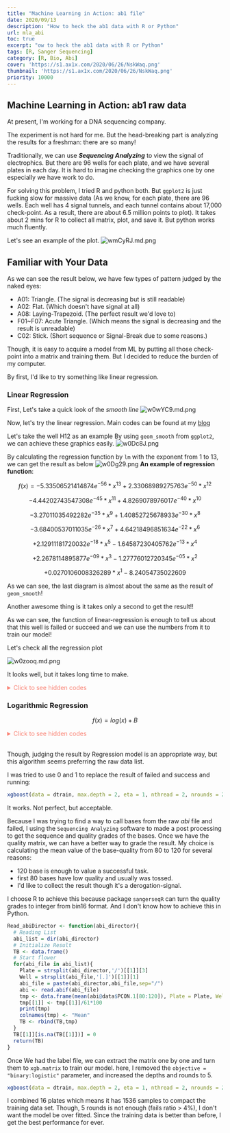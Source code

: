 ```yaml
---
title: "Machine Learning in Action: ab1 file"
date: 2020/09/13
description: "How to heck the ab1 data with R or Python"
url: mla_abi
toc: true
excerpt: "ow to heck the ab1 data with R or Python"
tags: [R, Sanger Sequencing]
category: [R, Bio, Abi]
cover: 'https://s1.ax1x.com/2020/06/26/NskWaq.png'
thumbnail: 'https://s1.ax1x.com/2020/06/26/NskWaq.png'
priority: 10000
---
```



## Machine Learning in Action: ab1 raw data

At present, I'm working for a DNA sequencing company.

The experiment is not hard for me. But the head-breaking part is analyzing the results for a freshman: there are so many!

Traditionally, we can use ***Sequencing Analyzing*** to view the signal of electrophics. But there are 96 wells for each plate, and we have several plates in each day. It is hard to imagine checking the graphics one by one especially we have work to do.

For solving this problem, I tried R and python both. But `ggplot2` is just fucking slow for massive data (As we know, for each plate, there are 96 wells. Each well has 4 signal tunnels, and each tunnel contains about 17,000 check-point. As a result, there are about 6.5 million points to plot). It takes about 2 mins for R to collect all matrix, plot, and save it. But python works much fluently.

Let's see an example of the plot.
![wmCyRJ.md.png](https://s1.ax1x.com/2020/09/06/wmCyRJ.md.png)

## Familiar with Your Data

As we can see the result below, we have few types of pattern judged by the naked eyes:
- A01: Triangle. (The signal is decreasing but is still readable)
- A02: Flat. (Which doesn't have signal at all)
- A08: Laying-Trapezoid. (The perfect result we'd love to)
- F01~F07: Acute Triangle. (Which means the signal is decreasing and the result is unreadable)
- C02: Stick. (Short sequence or Signal-Break due to some reasons.)

Though, it is easy to acquire a model from ML by putting all those check-point into a matrix and training them. But I decided to reduce the burden of my computer.

By first, I'd like to try something like linear regression.

### Linear Regression

First, Let's take a quick look of the *smooth line*
![w0wYC9.md.png](https://s1.ax1x.com/2020/09/13/w0wYC9.md.png)

Now, let's try the linear regression.
Main codes can be found at my [blog](https://karobben.github.io/2020/08/21/R/regression/)

Let's take the well H12 as an example
By using `geom_smooth` from `ggplot2`, we can achieve these graphics easily.
![w0Dc8J.png](https://s1.ax1x.com/2020/09/13/w0Dc8J.png)

By calculating the regression function by `lm` with the exponent from 1 to 13, we can get the result as below
![w0Dg29.png](https://s1.ax1x.com/2020/09/13/w0Dg29.png)
**An example of regression function**:

$$
f(x)= -5.33506521414874 e^{-56} * x^{13}+2.33068989275763 e^{-50} * x^{12}
$$

$$
-4.44202743547308 e^{-45} * x^{11}+4.8269078976017 e^{-40} * x^{10}
$$

$$
-3.27011035492282 e^{-35} * x^9+1.40852725678933 e^{-30} * x^8
$$

$$
-3.68400537011035 e^{-26} * x^7+4.64218496851634 e^{-22} * x^6
$$

$$
+2.12911181720032 e^{-18} * x^5-1.64587230405762 e^{-13} * x^4
$$

$$
+2.2678114895877 e^{-09} * x^3-1.27776012720345 e^{-05} * x^2
$$

$$
+0.0270106008326289 * x^1 -8.24054735022609
$$

As we can see, the last diagram is almost about the same as the result of `geom_smooth`!

Another awesome thing is it takes only a second to get the result!!

As we can see, the function of linear-regression is enough to tell us about that this well is failed or succeed and we can use the numbers from it to train our model!

Let's check all the regression plot

![w0zooq.md.png](https://s1.ax1x.com/2020/09/13/w0zooq.md.png)

It looks well, but it takes long time to make.

<details>
  <summary style="color:salmon">Click to see hidden codes</summary>

  ```r
  library(sangerseqR)
  library(reshape2)

  mylr = function(x,y){
    x_mean = mean(x)
    y_mean = mean(y)
    xy_mean = mean(x*y)
    xx_mean = mean(x*x)
    yy_mean = mean(y*y)

    m = (x_mean*y_mean - xy_mean)/(x_mean^2 - xx_mean)
    b = y_mean - m*x_mean

    f = m*x+b# 线性回归方程
    sst = sum((y-y_mean)^2)
    sse = sum((y-f)^2)
    ssr = sum((f-y_mean)^2)
    result = c(m,b,sst,sse,ssr)
    names(result) = c('m','b','sst','sse','ssr')
    result['ssr']/result['sst']
  }

  F_equation <- function(X,Formula){
    eval(parse(text = Formula))
  }

  LMEE <- function(TB,Times){
    colnames(TB)=c("X","Y")

    Group_X = "X"
    for(i in c(2:Times)){
      X_i = paste("I(X^",i,")",sep="")
      Group_X = paste(Group_X,X_i,sep=" + ")
    }
    str_lm = paste("lm(Y ~",Group_X, ', data=TB)', sep=' ')
    model = eval(parse(text = str_lm))

    Formula = model$coefficients[1]
    for(i in c(Times:1)){
      X_tmp = paste(model$coefficients[i+1], " * X^", i, sep="")
      Formula = paste(Formula,X_tmp,sep="+")
    }

    R2 = mylr(TB$Y,F_equation(TB$X,Formula))

    result = c()
    result$R2 = R2[[1]]
    result$model = model
    result$Formula=Formula

    return(result)
  }

  MEES <- function(TB, Times){
    colnames(TB)=c("X","Y")
    for(i in c(1:Times)){
      Result = c()
      if(i == 1){
        model <- lm(formula = Y ~ X, data = TB)
        Formula = paste(model$coefficients[1]," + ", model$coefficients[2]," * X", sep="")
        R2 = mylr(TB$Y,F_equation(TB$X,Formula))
        Result_TB = data.frame(Exp=i,R2=R2, F = Formula)
      }
      else{
        Result_LMEE = LMEE(TB,i)
        Result_tmp = data.frame(Exp= i, R2= Result_LMEE$R2, F = Result_LMEE$Formula)
        Result_TB = rbind(Result_TB, Result_tmp)
      }
    }
    return(Result_TB)
  }

  MEES_plot <- function(TB,Result_TB,header="test"){
    MAIN = as.character(TB$tube[1])
    colnames(TB)=c("X","Y")
    Result_TB = na.omit(Result_TB)
    Exp = nrow(Result_TB)
    Result_TB = Result_TB[order(Result_TB$R2, decreasing = T)[1],]
    X = unique(as.integer(TB$X/100))*100
    plot(X, F_equation(X,as.character(Result_TB$F)),type='p',
    main = paste(MAIN, Exp),
    xlab = "",
    ylab = "" )
  }

  TB_get <- function(ab1){
    A <- read.abif(ab1)
    A_raw = A@data$DATA.1
    T_raw = A@data$DATA.2
    C_raw = A@data$DATA.3
    G_raw = A@data$DATA.4
    tmp <- melt(t(data.frame(A_raw,T_raw,C_raw, G_raw)))
    return(list(tmp, A@data$TUBE.1))
  }

  png('../test.png',w=1920*1.3,h=1080*1.3)
  par(mfrow=c(8,12))
  for(i in dir()){
    print(i)
    TB_tmp = TB_get(i)[[1]]
    TUBE = TB_get(i)[[2]]
    TB = data.frame(X=c(1:nrow(TB_tmp)),Y=TB_tmp$value, tube=TUBE)
    MEES_plot(TB,MEES(TB,20))
  }
  dev.off()

  ```
</details>

### Logarithmic Regression

$$
f(x) = log(x)+B
$$

<details>
  <summary style="color:salmon">Click to see hidden codes</summary>

  ```r
  library(sangerseqR)
  library(reshape2)

  mylr = function(x,y){
    x_mean = mean(x)
    y_mean = mean(y)
    xy_mean = mean(x*y)
    xx_mean = mean(x*x)
    yy_mean = mean(y*y)

    m = (x_mean*y_mean - xy_mean)/(x_mean^2 - xx_mean)
    b = y_mean - m*x_mean

    f = m*x+b# 线性回归方程
    sst = sum((y-y_mean)^2)
    sse = sum((y-f)^2)
    ssr = sum((f-y_mean)^2)
    result = c(m,b,sst,sse,ssr)
    names(result) = c('m','b','sst','sse','ssr')
    result['ssr']/result['sst']
  }

  TB_get <- function(ab1){
    A <- read.abif(ab1)
    A_raw = A@data$DATA.1
    T_raw = A@data$DATA.2
    C_raw = A@data$DATA.3
    G_raw = A@data$DATA.4
    tmp <- melt(t(data.frame(A_raw,T_raw,C_raw, G_raw)))
    return(list(tmp, A@data$TUBE.1))
  }

  Result = c()
  for(i in dir()){  
    A <- TB_get(i)
    Y = A[[1]]$value[-c(1:12000)]
    TB <- data.frame(X=c(1: length(Y)), Y = Y)
    Model <- lm(formula = Y ~ log(X), data = TB)
    Cur <- Model$coefficients[[2]]
    R2 <- mylr(TB$Y, Model$coefficients[[1]] + Model$coefficients[[2]]*log(TB$X))
    #print(paste(Cur, R2))
    Result <- c(Result, Cur,R2)
  }
  Result <- data.frame(matrix(Result, ncol = 2 , byrow = T))
  Di = rep(0,96)
  Di[Result$X1< -10] = 1
  Di[Result$X2 < 0.1] = 0
  pheatmap::pheatmap(matrix(Di, ncol = 12, byrow = T), cluster_rows = F, cluster_cols = F)
  #

  png('../test2.png',w=1920*1.3,h=1080*1.3)
  par(mfrow=c(8,12))
  Result <-c()
  for(i in dir()){
    print(i)
    A <- read.abif(i)
    A_raw = A@data$DATA.1
    T_raw = A@data$DATA.2
    C_raw = A@data$DATA.3
    G_raw = A@data$DATA.4
    tmp <- melt(t(data.frame(A_raw,T_raw,C_raw, G_raw)))
    Num =100
    Y = apply(matrix(tmp$value, ncol=4*Num, byrow = T),1,max)
    X = c(1:length(apply(matrix(tmp$value, ncol=4*Num, byrow = T),1,max)))
    TB = data.frame(X=X,Y=Y)
    Model <- lm(formula = Y ~ log(X), data = TB)
    Cur <- Model$coefficients[[2]]
    R2 <- mylr(TB$Y, Model$coefficients[[1]] + Model$coefficients[[2]]*log(TB$X))
    #print(paste(Cur, R2))
    Result <- c(Result, Cur,R2)
    plot(X,Y)
  }
  dev.off()
  Result <- data.frame(matrix(Result, ncol = 2 , byrow = T))

  Di = rep(1,96)
  Di[Result$X1> -10] = 0
  Di[Result$X2 < 0.1] = 0
  pheatmap::pheatmap(matrix(Di, ncol = 12, byrow = T), cluster_rows = F, cluster_cols = F)
  ```
</details>

<br>

Though, judging the result by Regression model is an appropriate way, but this algorithm seems preferring the raw data list.

I was tried to use 0 and 1 to replace the result of failed and success and running:

```r
xgboost(data = dtrain, max.depth = 2, eta = 1, nthread = 2, nrounds = 2, objective = "binary:logistic")
```

It works. Not perfect, but acceptable.

Because I was trying to find a way to call bases from the raw *abi* file and failed, I using the `Sequencing Analyzing` software to made a post processing to get the sequence and quality grades of the bases. Once we have the quality matrix, we can have a better way to grade the result. My choice is  calculating the mean value of the base-quality from 80 to 120 for several reasons:
- 120 base is enough to value a successful task.
- first 80 bases have low quality and usually was tossed.
- I'd like to collect the result though it's a derogation-signal.   

I choose R to achieve this because package `sangerseqR` can turn the quality grades to integer from bin16 format. And I don't know how to achieve this in Python.

```r
Read_abiDirector <- function(abi_director){
  # Reading List
  abi_list = dir(abi_director)
  # Initialize Result
  TB <- data.frame()
  # Start flower
  for(abi_file in abi_list){
    Plate = strsplit(abi_director,'/')[[1]][3]
    Well = strsplit(abi_file,'[.]')[[1]][1]
    abi_file = paste(abi_director,abi_file,sep="/")
    abi <- read.abif(abi_file)
    tmp <- data.frame(mean(abi@data$PCON.1[80:120]), Plate = Plate, Well = Well)
    tmp[[1]] <- tmp[[1]]/61*100
    print(tmp)
    colnames(tmp) <- "Mean"
    TB <- rbind(TB,tmp)
  }
  TB[[1]][is.na(TB[[1]])] = 0
  return(TB)
}
```
Once We had the label file, we can extract the matrix one by one and turn them to `xgb.matrix` to train our model.
here, I removed the `objective = "binary:logistic"` parameter, and increased the depths and rounds to 5.
```r
xgboost(data = dtrain, max.depth = 2, eta = 1, nthread = 2, nrounds = 2)
```
I combined 16 plates which means it has 1536 samples to compact the training data set.
Though, 5 rounds is not enough (fails ratio > 4%), I don't want the model be over fitted.
Since the training data is better than before, I get the best performance for ever.
